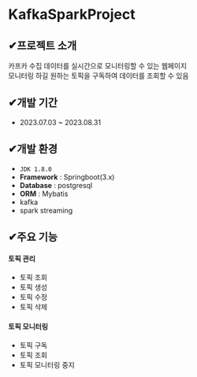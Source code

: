 # KafkaSparkProject

## ✔프로젝트 소개
카프카 수집 데이터를 실시간으로 모니터링할 수 있는 웹페이지<br>
모니터링 하길 원하는 토픽을 구독하여 데이터를 조회할 수 있음 
<br>


## ✔개발 기간
* 2023.07.03 ~ 2023.08.31


## ✔개발 환경
- `JDK 1.8.0`
- **Framework** : Springboot(3.x)
- **Database** : postgresql
- **ORM** : Mybatis
- kafka
- spark streaming


## ✔주요 기능
#### 토픽 관리
- 토픽 조회
- 토픽 생성
- 토픽 수정
- 토픽 삭제

#### 토픽 모니터링
- 토픽 구독
- 토픽 조회
- 토픽 모니터링 중지
